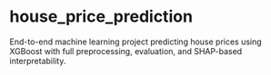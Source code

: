 # house_price_prediction
End-to-end machine learning project predicting house prices using XGBoost with full preprocessing, evaluation, and SHAP-based interpretability.
